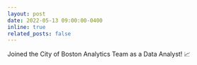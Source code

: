 ```yaml
---
layout: post
date: 2022-05-13 09:00:00-0400
inline: true
related_posts: false
---
```


Joined the City of Boston Analytics Team as a Data Analyst! 📈
